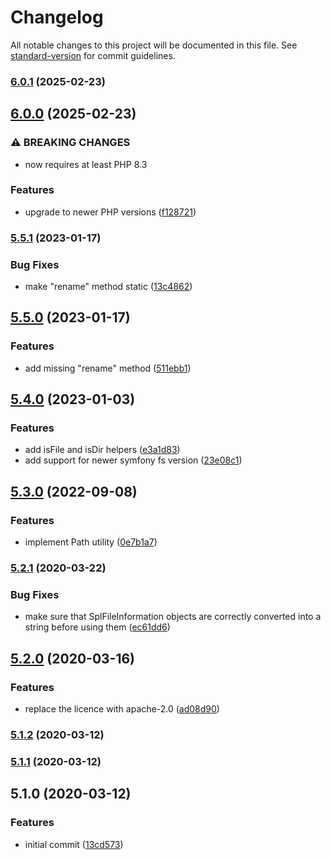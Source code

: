 # Changelog

All notable changes to this project will be documented in this file. See [standard-version](https://github.com/conventional-changelog/standard-version) for commit guidelines.

### [6.0.1](https://github.com/Neunerlei/filesystem/compare/v6.0.0...v6.0.1) (2025-02-23)

## [6.0.0](https://github.com/Neunerlei/filesystem/compare/v5.5.1...v6.0.0) (2025-02-23)


### ⚠ BREAKING CHANGES

* now requires at least PHP 8.3

### Features

* upgrade to newer PHP versions ([f128721](https://github.com/Neunerlei/filesystem/commit/f128721a040bf78a3ec501188cb6394613c03ab6))

### [5.5.1](https://github.com/Neunerlei/filesystem/compare/v5.5.0...v5.5.1) (2023-01-17)


### Bug Fixes

* make "rename" method static ([13c4862](https://github.com/Neunerlei/filesystem/commit/13c48625fb0594553b052344032e61ace3f5751e))

## [5.5.0](https://github.com/Neunerlei/filesystem/compare/v5.4.0...v5.5.0) (2023-01-17)


### Features

* add missing "rename" method ([511ebb1](https://github.com/Neunerlei/filesystem/commit/511ebb17bead16075c4eab9d782c71f1a77649d6))

## [5.4.0](https://github.com/Neunerlei/filesystem/compare/v5.3.0...v5.4.0) (2023-01-03)


### Features

* add isFile and isDir helpers ([e3a1d83](https://github.com/Neunerlei/filesystem/commit/e3a1d8309df23ed3ac906888a2d4c6bad0fd172d))
* add support for newer symfony fs version ([23e08c1](https://github.com/Neunerlei/filesystem/commit/23e08c1b29ae256199e22653ca7dc8ff8f7d05bd))

## [5.3.0](https://github.com/Neunerlei/filesystem/compare/v5.2.1...v5.3.0) (2022-09-08)


### Features

* implement Path utility ([0e7b1a7](https://github.com/Neunerlei/filesystem/commit/0e7b1a7cec84d168904a212b997f0b63cc1f281c))

### [5.2.1](https://github.com/Neunerlei/filesystem/compare/v5.2.0...v5.2.1) (2020-03-22)


### Bug Fixes

* make sure that SplFileInformation objects are correctly converted into a string before using them ([ec61dd6](https://github.com/Neunerlei/filesystem/commit/ec61dd68c85ee532ce48430d77dcc981cc495188))

## [5.2.0](https://github.com/Neunerlei/filesystem/compare/v5.1.2...v5.2.0) (2020-03-16)


### Features

* replace the licence with apache-2.0 ([ad08d90](https://github.com/Neunerlei/filesystem/commit/ad08d90a218f736d646291e8acbbf1eb71e78701))

### [5.1.2](https://github.com/Neunerlei/filesystem/compare/v5.1.1...v5.1.2) (2020-03-12)

### [5.1.1](https://github.com/Neunerlei/filesystem/compare/v5.1.0...v5.1.1) (2020-03-12)

## 5.1.0 (2020-03-12)


### Features

* initial commit ([13cd573](https://github.com/Neunerlei/filesystem/commit/13cd573d8ec3566b9333adc2fc32c50afadf0cf5))
